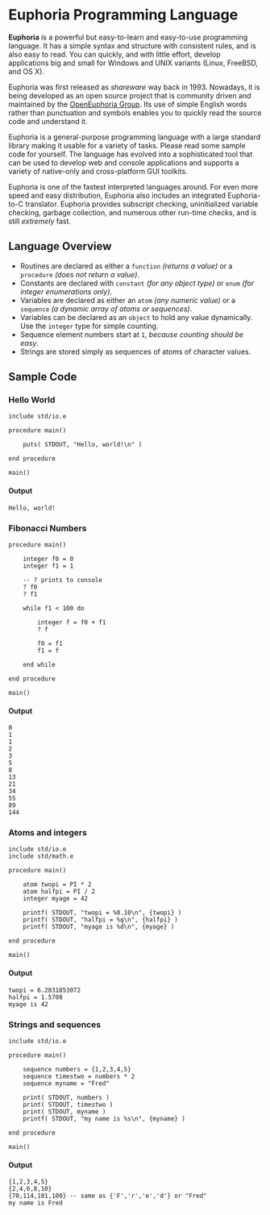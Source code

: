 # Euphoria Programming Language

**Euphoria** is a powerful but easy-to-learn and easy-to-use programming language. It has a simple syntax and structure with consistent rules, and is also easy to read. You can quickly, and with little effort, develop applications big and small for Windows and UNIX variants (Linux, FreeBSD, and OS X).

Euphoria was first released as _shareware_ way back in 1993. Nowadays, it is being developed as an open source project that is community driven and maintained by the [OpenEuphoria Group](http://openeuphoria.org/). Its use of simple English words rather than punctuation and symbols enables you to quickly read the source code and understand it.

Euphoria is a general-purpose programming language with a large standard library making it usable for a variety of tasks.  Please read some sample code for yourself. The language has evolved into a sophisticated tool that can be used to develop web and console applications and supports a variety of native-only and cross-platform GUI toolkits.

Euphoria is one of the fastest interpreted languages around. For even more speed and easy distribution, Euphoria also includes an integrated Euphoria-to-C translator. Euphoria provides subscript checking, uninitialized variable checking, garbage collection, and numerous other run-time checks, and is still _extremely_ fast.

## Language Overview

* Routines are declared as either a `function` _(returns a value)_ or a `procedure` _(does not return a value)_.
* Constants are declared with `constant` _(for any object type)_ or `enum` _(for integer enumerations only)_.
* Variables are declared as either an `atom` _(any numeric value)_ or a `sequence` _(a dynamic array of atoms or sequences)_.
* Variables can be declared as an `object` to hold any value dynamically. Use the `integer` type for simple counting.
* Sequence element numbers start at `1`, _because counting should be easy_.
* Strings are stored simply as sequences of atoms of character values.

## Sample Code

### Hello World

```euphoria
include std/io.e

procedure main()
    
    puts( STDOUT, "Hello, world!\n" )
    
end procedure

main()
```

#### Output

    Hello, world!

### Fibonacci Numbers

```euphoria
procedure main()
    
    integer f0 = 0
    integer f1 = 1
    
    -- ? prints to console
    ? f0
    ? f1
    
    while f1 < 100 do
        
        integer f = f0 + f1
        ? f
        
        f0 = f1
        f1 = f
        
    end while
    
end procedure

main()
```

#### Output

    0
    1
    1
    2
    3
    5
    8
    13
    21
    34
    55
    89
    144

### Atoms and integers

```euphoria
include std/io.e
include std/math.e

procedure main()
    
    atom twopi = PI * 2
    atom halfpi = PI / 2
    integer myage = 42
    
    printf( STDOUT, "twopi = %0.10\n", {twopi} )
    printf( STDOUT, "halfpi = %g\n", {halfpi} )
    printf( STDOUT, "myage is %d\n", {myage} )
    
end procedure

main()
```

#### Output

    twopi = 6.2831853072
    halfpi = 1.5708
    myage is 42

### Strings and sequences

```euphoria
include std/io.e

procedure main()
    
    sequence numbers = {1,2,3,4,5}
    sequence timestwo = numbers * 2
    sequence myname = "Fred"
    
    print( STDOUT, numbers )
    print( STDOUT, timestwo )
    print( STDOUT, myname )
    printf( STDOUT, "my name is %s\n", {myname} )
    
end procedure

main()
```

#### Output

    {1,2,3,4,5}
    {2,4,6,8,10}
    {70,114,101,100} -- same as {'F','r','e','d'} or "Fred"
    my name is Fred
